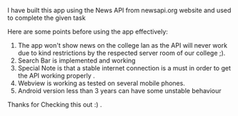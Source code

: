 I have built this app using the News API from newsapi.org website and used to complete the given task

Here are some points before using the app effectively:

1. The app won't show news on the college lan as the API will never work due to kind restrictions by the respected server room of our college ;).
2. Search Bar is implemented and working 
3. Special Note is that a stable internet connection is a must in order to get the API working properly . 
4. Webview is working as tested on several mobile phones.
5. Android version less than 3 years can have some unstable behaviour 


Thanks for Checking this out :) .
